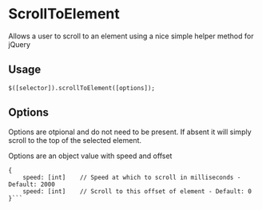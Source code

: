 ScrollToElement
===============

Allows a user to scroll to an element using a nice simple helper method for jQuery

Usage
--------------------------------------
```$([selector]).scrollToElement([options]);```

Options
--------------------------------------
Options are otpional and do not need to be present. If absent it will simply scroll to the top of the selected element.

Options are an object value with speed and offset

```
{ 
    speed: [int]    // Speed at which to scroll in milliseconds - Default: 2000
    speed: [int]    // Scroll to this offset of element - Default: 0
}```
